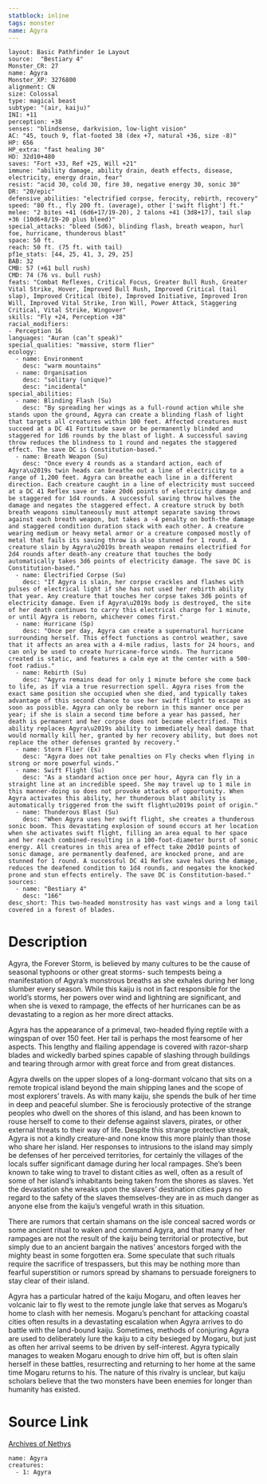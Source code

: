 ```yaml
---
statblock: inline
tags: monster
name: Agyra
---
```

```statblock
layout: Basic Pathfinder 1e Layout
source:  "Bestiary 4"
Monster_CR: 27
name: Agyra
Monster_XP: 3276800
alignment: CN
size: Colossal
type: magical beast
subtype: "(air, kaiju)"
INI: +11
perception: +38
senses: "blindsense, darkvision, low-light vision"
AC: "45, touch 9, flat-footed 38 (dex +7, natural +36, size -8)"
HP: 656
HP_extra: "fast healing 30"
HD: 32d10+480
saves: "Fort +33, Ref +25, Will +21"
immune: "ability damage, ability drain, death effects, disease, electricity, energy drain, fear"
resist: "acid 30, cold 30, fire 30, negative energy 30, sonic 30"
DR: "20/epic"
defensive_abilities: "electrified corpse, ferocity, rebirth, recovery"
speed: "80 ft., fly 200 ft. (average), other ['swift flight'] ft."
melee: "2 bites +41 (6d6+17/19-20), 2 talons +41 (3d8+17), tail slap +36 (10d6+8/19-20 plus bleed)"
special_attacks: "bleed (5d6), blinding flash, breath weapon, hurl foe, hurricane, thunderous blast"
space: 50 ft.
reach: 50 ft. (75 ft. with tail)
pf1e_stats: [44, 25, 41, 3, 29, 25]
BAB: 32
CMB: 57 (+61 bull rush)
CMD: 74 (76 vs. bull rush)
feats: "Combat Reflexes, Critical Focus, Greater Bull Rush, Greater Vital Strike, Hover, Improved Bull Rush, Improved Critical (tail slap), Improved Critical (bite), Improved Initiative, Improved Iron Will, Improved Vital Strike, Iron Will, Power Attack, Staggering Critical, Vital Strike, Wingover"
skills: "Fly +24, Perception +38"
racial_modifiers:
- Perception 16
languages: "Auran (can’t speak)"
special_qualities: "massive, storm flier"
ecology:
  - name: Environment
    desc: "warm mountains"
  - name: Organisation
    desc: "solitary (unique)"
    desc: "incidental"
special_abilities:
  - name: Blinding Flash (Su)
    desc: "By spreading her wings as a full-round action while she stands upon the ground, Agyra can create a blinding flash of light that targets all creatures within 100 feet. Affected creatures must succeed at a DC 41 Fortitude save or be permanently blinded and staggered for 1d6 rounds by the blast of light. A successful saving throw reduces the blindness to 1 round and negates the staggered effect. The save DC is Constitution-based."
  - name: Breath Weapon (Su)
    desc: "Once every 4 rounds as a standard action, each of Agyra\u2019s twin heads can breathe out a line of electricity to a range of 1,200 feet. Agyra can breathe each line in a different direction. Each creature caught in a line of electricity must succeed at a DC 41 Reflex save or take 20d6 points of electricity damage and be staggered for 1d4 rounds. A successful saving throw halves the damage and negates the staggered effect. A creature struck by both breath weapons simultaneously must attempt separate saving throws against each breath weapon, but takes a -4 penalty on both-the damage and staggered condition duration stack with each other. A creature wearing medium or heavy metal armor or a creature composed mostly of metal that fails its saving throw is also stunned for 1 round. A creature slain by Agyra\u2019s breath weapon remains electrified for 2d4 rounds after death-any creature that touches the body automatically takes 3d6 points of electricity damage. The save DC is Constitution-based."
  - name: Electrified Corpse (Su)
    desc: "If Agyra is slain, her corpse crackles and flashes with pulses of electrical light if she has not used her rebirth ability that year. Any creature that touches her corpse takes 3d6 points of electricity damage. Even if Agyra\u2019s body is destroyed, the site of her death continues to carry this electrical charge for 1 minute, or until Agyra is reborn, whichever comes first."
  - name: Hurricane (Sp)
    desc: "Once per day, Agyra can create a supernatural hurricane surrounding herself. This effect functions as control weather, save that it affects an area with a 4-mile radius, lasts for 24 hours, and can only be used to create hurricane-force winds. The hurricane created is static, and features a calm eye at the center with a 500-foot radius."
  - name: Rebirth (Su)
    desc: "Agyra remains dead for only 1 minute before she come back to life, as if via a true resurrection spell. Agyra rises from the exact same position she occupied when she died, and typically takes advantage of this second chance to use her swift flight to escape as soon as possible. Agyra can only be reborn in this manner once per year; if she is slain a second time before a year has passed, her death is permanent and her corpse does not become electrified. This ability replaces Agyra\u2019s ability to immediately heal damage that would normally kill her, granted by her recovery ability, but does not replace the other defenses granted by recovery."
  - name: Storm Flier (Ex)
    desc: "Agyra does not take penalties on Fly checks when flying in strong or more powerful winds."
  - name: Swift Flight (Su)
    desc: "As a standard action once per hour, Agyra can fly in a straight line at an incredible speed. She may travel up to 1 mile in this manner-doing so does not provoke attacks of opportunity. When Agyra activates this ability, her thunderous blast ability is automatically triggered from the swift flight\u2019s point of origin."
  - name: Thunderous Blast (Su)
    desc: "When Agyra uses her swift flight, she creates a thunderous sonic boom. This devastating explosion of sound occurs at her location when she activates swift flight, filling an area equal to her space and her reach combined-resulting in a 100-foot-diameter burst of sonic energy. All creatures in this area of effect take 20d10 points of sonic damage, are permanently deafened, are knocked prone, and are stunned for 1 round. A successful DC 41 Reflex save halves the damage, reduces the deafened condition to 1d4 rounds, and negates the knocked prone and stun effects entirely. The save DC is Constitution-based."
sources:
  - name: "Bestiary 4"
    desc: "166"
desc_short: This two-headed monstrosity has vast wings and a long tail covered in a forest of blades.
```
# Description
Agyra, the Forever Storm, is believed by many cultures to be the cause of seasonal typhoons or other great storms- such tempests being a manifestation of Agyra’s monstrous breaths as she exhales during her long slumber every season. While this kaiju is not in fact responsible for the world’s storms, her powers over wind and lightning are significant, and when she is vexed to rampage, the effects of her hurricanes can be as devastating to a region as her more direct attacks.

Agyra has the appearance of a primeval, two-headed flying reptile with a wingspan of over 150 feet. Her tail is perhaps the most fearsome of her aspects. This lengthy and flailing appendage is covered with razor-sharp blades and wickedly barbed spines capable of slashing through buildings and tearing through armor with great force and from great distances.

Agyra dwells on the upper slopes of a long-dormant volcano that sits on a remote tropical island beyond the main shipping lanes and the scope of most explorers’ travels. As with many kaiju, she spends the bulk of her time in deep and peaceful slumber. She is ferociously protective of the strange peoples who dwell on the shores of this island, and has been known to rouse herself to come to their defense against slavers, pirates, or other external threats to their way of life. Despite this strange protective streak, Agyra is not a kindly creature-and none know this more plainly than those who share her island. Her responses to intrusions to the island may simply be defenses of her perceived territories, for certainly the villages of the locals suffer significant damage during her local rampages. She’s been known to take wing to travel to distant cities as well, often as a result of some of her island’s inhabitants being taken from the shores as slaves. Yet the devastation she wreaks upon the slavers’ destination cities pays no regard to the safety of the slaves themselves-they are in as much danger as anyone else from the kaiju’s vengeful wrath in this situation.

There are rumors that certain shamans on the isle conceal sacred words or some ancient ritual to waken and command Agyra, and that many of her rampages are not the result of the kaiju being territorial or protective, but simply due to an ancient bargain the natives’ ancestors forged with the mighty beast in some forgotten era. Some speculate that such rituals require the sacrifice of trespassers, but this may be nothing more than fearful superstition or rumors spread by shamans to persuade foreigners to stay clear of their island.

Agyra has a particular hatred of the kaiju Mogaru, and often leaves her volcanic lair to fly west to the remote jungle lake that serves as Mogaru’s home to clash with her nemesis. Mogaru’s penchant for attacking coastal cities often results in a devastating escalation when Agyra arrives to do battle with the land-bound kaiju. Sometimes, methods of conjuring Agyra are used to deliberately lure the kaiju to a city besieged by Mogaru, but just as often her arrival seems to be driven by self-interest. Agyra typically manages to weaken Mogaru enough to drive him off, but is often slain herself in these battles, resurrecting and returning to her home at the same time Mogaru returns to his. The nature of this rivalry is unclear, but kaiju scholars believe that the two monsters have been enemies for longer than humanity has existed.
# Source Link
[Archives of Nethys](https://aonprd.com/MonsterDisplay.aspx?ItemName=Agyra)
```encounter-table
name: Agyra
creatures:
  - 1: Agyra
```

